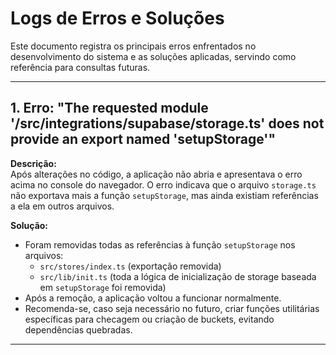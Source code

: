 # Logs de Erros e Soluções

Este documento registra os principais erros enfrentados no desenvolvimento do sistema e as soluções aplicadas, servindo como referência para consultas futuras.

---

## 1. Erro: "The requested module '/src/integrations/supabase/storage.ts' does not provide an export named 'setupStorage'"

**Descrição:**  
Após alterações no código, a aplicação não abria e apresentava o erro acima no console do navegador. O erro indicava que o arquivo `storage.ts` não exportava mais a função `setupStorage`, mas ainda existiam referências a ela em outros arquivos.

**Solução:**  
- Foram removidas todas as referências à função `setupStorage` nos arquivos:
  - `src/stores/index.ts` (exportação removida)
  - `src/lib/init.ts` (toda a lógica de inicialização de storage baseada em `setupStorage` foi removida)
- Após a remoção, a aplicação voltou a funcionar normalmente.
- Recomenda-se, caso seja necessário no futuro, criar funções utilitárias específicas para checagem ou criação de buckets, evitando dependências quebradas.

--- 